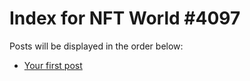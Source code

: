 # Index for NFT World #4097
Posts will be displayed in the order below:

- [Your first post](./001-first.md)

